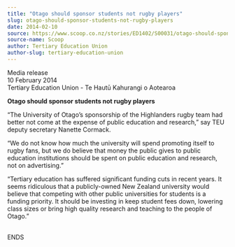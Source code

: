 ```yaml
---
title: "Otago should sponsor students not rugby players"
slug: otago-should-sponsor-students-not-rugby-players
date: 2014-02-10
source: https://www.scoop.co.nz/stories/ED1402/S00031/otago-should-sponsor-students-not-rugby-players.htm
source-name: Scoop
author: Tertiary Education Union
author-slug: tertiary-education-union
---
```


<p>Media release<br>10 February 2014<br>Tertiary Education
Union - Te Hautū Kahurangi o Aotearoa</p>

<p><strong>Otago
should sponsor students not rugby players</strong></p>

<p>“The
University of Otago’s sponsorship of the Highlanders rugby
team had better not come at the expense of public education
and research,” say TEU deputy secretary Nanette
Cormack.</p>

<p>“We do not know how much the university will
spend promoting itself to rugby fans, but we do believe that
money the public gives to public education institutions
should be spent on public education and research, not on
advertising.”</p>

<p>“Tertiary education has suffered
significant funding cuts in recent years. It seems
ridiculous that a publicly-owned New Zealand university
would believe that competing with other public universities
for students is a funding priority. It should be investing
in keep student fees down, lowering class sizes or bring
high quality research and teaching to the people of
Otago.”</p>

<p><br>ENDS<br><p>

<p></p>